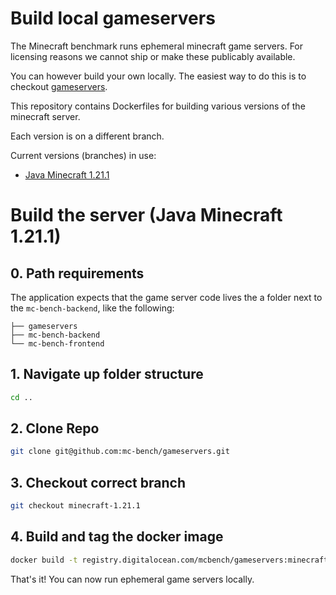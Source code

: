 # Build local gameservers

The Minecraft benchmark runs ephemeral minecraft game servers. For licensing reasons we cannot ship or make these publicably available.

You can however build your own locally.
The easiest way to do this is to checkout [gameservers](https://github.com/mc-bench/gameservers).

This repository contains Dockerfiles for building various versions of the minecraft server.

Each version is on a different branch.

Current versions (branches) in use:
- [Java Minecraft 1.21.1](https://github.com/mc-bench/gameservers/tree/minecraft-1.21.1)


# Build the server (Java Minecraft 1.21.1)

## 0. Path requirements
The application expects that the game server code lives the a folder next to the `mc-bench-backend`, like the following:

```
├── gameservers
├── mc-bench-backend
└── mc-bench-frontend
```
## 1. Navigate up folder structure

```bash
cd ..
```

## 2. Clone Repo
```bash
git clone git@github.com:mc-bench/gameservers.git
```

## 3. Checkout correct branch

```bash
git checkout minecraft-1.21.1
```

## 4. Build and tag the docker image
```bash
docker build -t registry.digitalocean.com/mcbench/gameservers:minecraft-1.21.1-latest .
```


That's it! You can now run ephemeral game servers locally.
